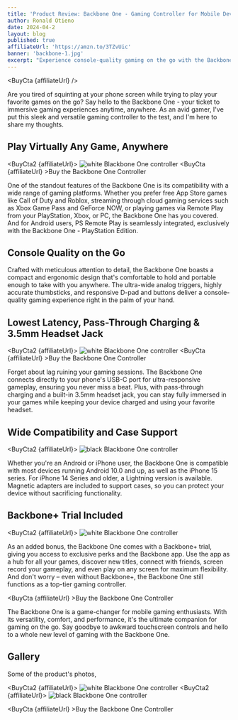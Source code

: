 ```yaml
---
title: 'Product Review: Backbone One - Gaming Controller for Mobile Device, Android and iPhone'
author: Ronald Otieno
date: 2024-04-2
layout: blog
published: true
affiliateUrl: 'https://amzn.to/3TZvUic'
banner: 'backbone-1.jpg'
excerpt: "Experience console-quality gaming on the go with the Backbone One - the ultimate mobile gaming controller. With wide compatibility, low latency, and ergonomic design, it's your ticket to immersive gaming experiences anywhere, anytime"
---
```

<script>
import Img from '$lib/components/custom/Img.svelte'
import BuyCta from '$lib/components/blog/BuyCta.svelte'
import BuyCta2 from '$lib/components/blog/BuyCta2.svelte'
</script>

<BuyCta {affiliateUrl} />


Are you tired of squinting at your phone screen while trying to play your favorite games on the go? Say hello to the Backbone One - your ticket to immersive gaming experiences anytime, anywhere. As an avid gamer, I've put this sleek and versatile gaming controller to the test, and I'm here to share my thoughts.

## Play Virtually Any Game, Anywhere

<BuyCta2 {affiliateUrl}>
<Img src="/blogImages/backbone-app.jpg" alt="white Blackbone One controller"/>
</BuyCta2>
<BuyCta {affiliateUrl} >Buy the Backbone One Controller</BuyCta>

One of the standout features of the Backbone One is its compatibility with a wide range of gaming platforms. Whether you prefer free App Store games like Call of Duty and Roblox, streaming through cloud gaming services such as Xbox Game Pass and GeForce NOW, or playing games via Remote Play from your PlayStation, Xbox, or PC, the Backbone One has you covered. And for Android users, PS Remote Play is seamlessly integrated, exclusively with the Backbone One - PlayStation Edition.

## Console Quality on the Go
Crafted with meticulous attention to detail, the Backbone One boasts a compact and ergonomic design that's comfortable to hold and portable enough to take with you anywhere. The ultra-wide analog triggers, highly accurate thumbsticks, and responsive D-pad and buttons deliver a console-quality gaming experience right in the palm of your hand.

## Lowest Latency, Pass-Through Charging & 3.5mm Headset Jack

<BuyCta2 {affiliateUrl}>
<Img src="/blogImages/backbone-2.jpg" alt="white Blackbone One controller"/>
</BuyCta2>
<BuyCta {affiliateUrl} >Buy the Backbone One Controller</BuyCta>

Forget about lag ruining your gaming sessions. The Backbone One connects directly to your phone's USB-C port for ultra-responsive gameplay, ensuring you never miss a beat. Plus, with pass-through charging and a built-in 3.5mm headset jack, you can stay fully immersed in your games while keeping your device charged and using your favorite headset.

## Wide Compatibility and Case Support

<BuyCta2 {affiliateUrl}>
<Img src="/blogImages/backbone-backview.jpg" alt="black Blackbone One controller"/>
</BuyCta2>

Whether you're an Android or iPhone user, the Backbone One is compatible with most devices running Android 10.0 and up, as well as the iPhone 15 series. For iPhone 14 Series and older, a Lightning version is available. Magnetic adapters are included to support cases, so you can protect your device without sacrificing functionality.

## Backbone+ Trial Included

<BuyCta2 {affiliateUrl}>
<Img src="/blogImages/backbone-app.jpg" alt="white Blackbone One controller"/>
</BuyCta2>

As an added bonus, the Backbone One comes with a Backbone+ trial, giving you access to exclusive perks and the Backbone app. Use the app as a hub for all your games, discover new titles, connect with friends, screen record your gameplay, and even play on any screen for maximum flexibility. And don't worry – even without Backbone+, the Backbone One still functions as a top-tier gaming controller.

<BuyCta {affiliateUrl} >Buy the Backbone One Controller</BuyCta>

The Backbone One is a game-changer for mobile gaming enthusiasts. With its versatility, comfort, and performance, it's the ultimate companion for gaming on the go. Say goodbye to awkward touchscreen controls and hello to a whole new level of gaming with the Backbone One.

## Gallery
Some of the product's photos,

<BuyCta2 {affiliateUrl}>
<Img src="/pinnable/backbone-one-pin.png" alt="white Blackbone One controller"/>
</BuyCta2>
<BuyCta2 {affiliateUrl}>
<Img src="/pinnable/backbone-one-pin2.png" alt="black Blackbone One controller"/>
</BuyCta2>

<BuyCta {affiliateUrl} >Buy the Backbone One Controller</BuyCta>

